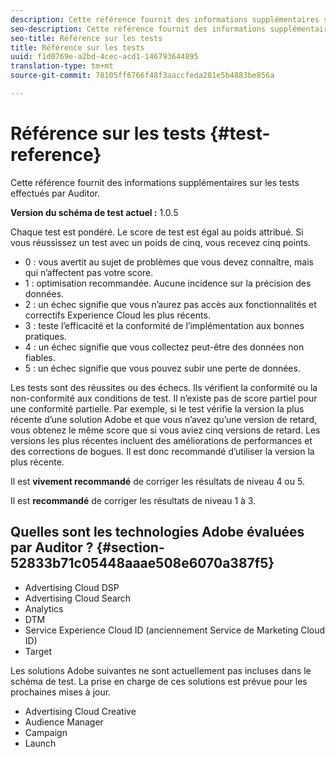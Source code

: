 ```yaml
---
description: Cette référence fournit des informations supplémentaires sur les tests effectués par Auditor.
seo-description: Cette référence fournit des informations supplémentaires sur les tests effectués par Auditor.
seo-title: Référence sur les tests
title: Référence sur les tests
uuid: f1d0769e-a2bd-4cec-acd1-146793644895
translation-type: tm+mt
source-git-commit: 78105ff6766f48f3aaccfeda281e5b4883be856a

---
```



# Référence sur les tests {#test-reference}

Cette référence fournit des informations supplémentaires sur les tests effectués par Auditor.

**Version du schéma de test actuel :** 1.0.5

Chaque test est pondéré. Le score de test est égal au poids attribué. Si vous réussissez un test avec un poids de cinq, vous recevez cinq points.

* 0 : vous avertit au sujet de problèmes que vous devez connaître, mais qui n’affectent pas votre score.
* 1 : optimisation recommandée. Aucune incidence sur la précision des données.
* 2 : un échec signifie que vous n’aurez pas accès aux fonctionnalités et correctifs Experience Cloud les plus récents.
* 3 : teste l’efficacité et la conformité de l’implémentation aux bonnes pratiques.
* 4 : un échec signifie que vous collectez peut-être des données non fiables.
* 5 : un échec signifie que vous pouvez subir une perte de données.

Les tests sont des réussites ou des échecs. Ils vérifient la conformité ou la non-conformité aux conditions de test. Il n’existe pas de score partiel pour une conformité partielle. Par exemple, si le test vérifie la version la plus récente d’une solution Adobe et que vous n’avez qu’une version de retard, vous obtenez le même score que si vous aviez cinq versions de retard. Les versions les plus récentes incluent des améliorations de performances et des corrections de bogues. Il est donc recommandé d’utiliser la version la plus récente.

Il est **vivement recommandé** de corriger les résultats de niveau 4 ou 5.

Il est **recommandé** de corriger les résultats de niveau 1 à 3.

## Quelles sont les technologies Adobe évaluées par Auditor ? {#section-52833b71c05448aaae508e6070a387f5}

* Advertising Cloud DSP
* Advertising Cloud Search
* Analytics
* DTM
* Service Experience Cloud ID (anciennement Service de Marketing Cloud ID)
* Target

Les solutions Adobe suivantes ne sont actuellement pas incluses dans le schéma de test. La prise en charge de ces solutions est prévue pour les prochaines mises à jour.

* Advertising Cloud Creative
* Audience Manager
* Campaign
* Launch
